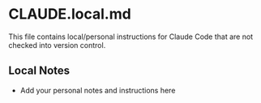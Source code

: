 # CLAUDE.local.md

This file contains local/personal instructions for Claude Code that are not checked into version control.

## Local Notes
- Add your personal notes and instructions here